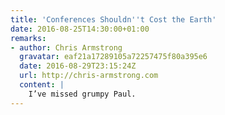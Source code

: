 ```yaml
---
title: 'Conferences Shouldn''t Cost the Earth'
date: 2016-08-25T14:30:00+01:00
remarks:
- author: Chris Armstrong
  gravatar: eaf21a17289105a72257475f80a395e6
  date: 2016-08-29T23:15:24Z
  url: http://chris-armstrong.com
  content: |
    I’ve missed grumpy Paul.
---
```

